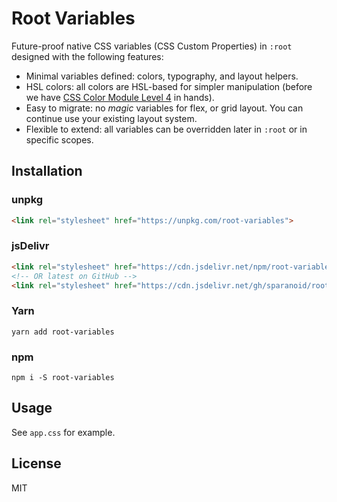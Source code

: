 # Root Variables

Future-proof native CSS variables (CSS Custom Properties) in `:root` designed with the following features:

- Minimal variables defined: colors, typography, and layout helpers.
- HSL colors: all colors are HSL-based for simpler manipulation (before we have [CSS Color Module Level 4](https://drafts.csswg.org/css-color/) in hands).
- Easy to migrate: no *magic* variables for flex, or grid layout. You can continue use your existing layout system.
- Flexible to extend: all variables can be overridden later in `:root` or in specific scopes.

## Installation

### unpkg

```html
<link rel="stylesheet" href="https://unpkg.com/root-variables">
```

### jsDelivr

```html
<link rel="stylesheet" href="https://cdn.jsdelivr.net/npm/root-variables/root-variables.css">
<!-- OR latest on GitHub -->
<link rel="stylesheet" href="https://cdn.jsdelivr.net/gh/sparanoid/root-variables/root-variables.css">
```

### Yarn

```shell
yarn add root-variables
```

### npm

```shell
npm i -S root-variables
```

## Usage

See `app.css` for example.

## License

MIT
